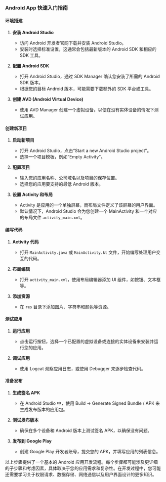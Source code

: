 ### Android App 快速入门指南

#### 环境搭建

1. **安装 Android Studio**
   - 访问 Android 开发者官网下载并安装 Android Studio。
   - 安装时选择标准设置，这通常会包括最新版本的 Android SDK 和相应的 SDK 工具。

2. **配置 Android SDK**
   - 打开 Android Studio，通过 SDK Manager 确认您安装了所需的 Android SDK 版本。
   - 根据您的目标 Android 版本，可能需要下载额外的 SDK 平台或工具。

3. **创建 AVD (Android Virtual Device)**
   - 使用 AVD Manager 创建一个虚拟设备，以便在没有实体设备的情况下测试应用。

#### 创建新项目

1. **启动新项目**
   - 打开 Android Studio，点击“Start a new Android Studio project”。
   - 选择一个项目模板，例如“Empty Activity”。

2. **配置项目**
   - 输入您的应用名称、公司域名以及项目的保存位置。
   - 选择您的应用要支持的最低 Android 版本。

3. **设置 Activity 和布局**
   - Activity 是应用的一个单独屏幕，而布局文件定义了该屏幕的用户界面。
   - 默认情况下，Android Studio 会为您创建一个 MainActivity 和一个对应的布局文件 `activity_main.xml`。

#### 编写代码

1. **Activity 代码**
   - 打开 `MainActivity.java` 或 `MainActivity.kt` 文件，开始编写处理用户交互的代码。

2. **布局编辑**
   - 打开 `activity_main.xml`，使用布局编辑器添加 UI 组件，如按钮、文本框等。

3. **添加资源**
   - 在 `res` 目录下添加图片、字符串和颜色等资源。

#### 测试应用

1. **运行应用**
   - 点击运行按钮，选择一个已配置的虚拟设备或连接的实体设备来安装并运行您的应用。

2. **调试应用**
   - 使用 Logcat 观察应用日志，或使用 Debugger 来逐步检查代码。

#### 准备发布

1. **生成签名 APK**
   - 在 Android Studio 中，使用 Build -> Generate Signed Bundle / APK 来生成发布版本的应用包。

2. **测试发布版本**
   - 确保在多个设备和 Android 版本上测试签名 APK，以确保没有问题。

3. **发布到 Google Play**
   - 创建 Google Play 开发者账号，提交您的 APK，并填写应用的列表信息。

以上步骤提供了一个基本的 Android 应用开发流程。每个步骤都可能涉及更详细的子步骤和考虑因素，具体取决于您的应用需求和复杂性。在开发过程中，您可能还需要学习关于权限请求、数据存储、网络通信以及用户界面设计的更多知识。
